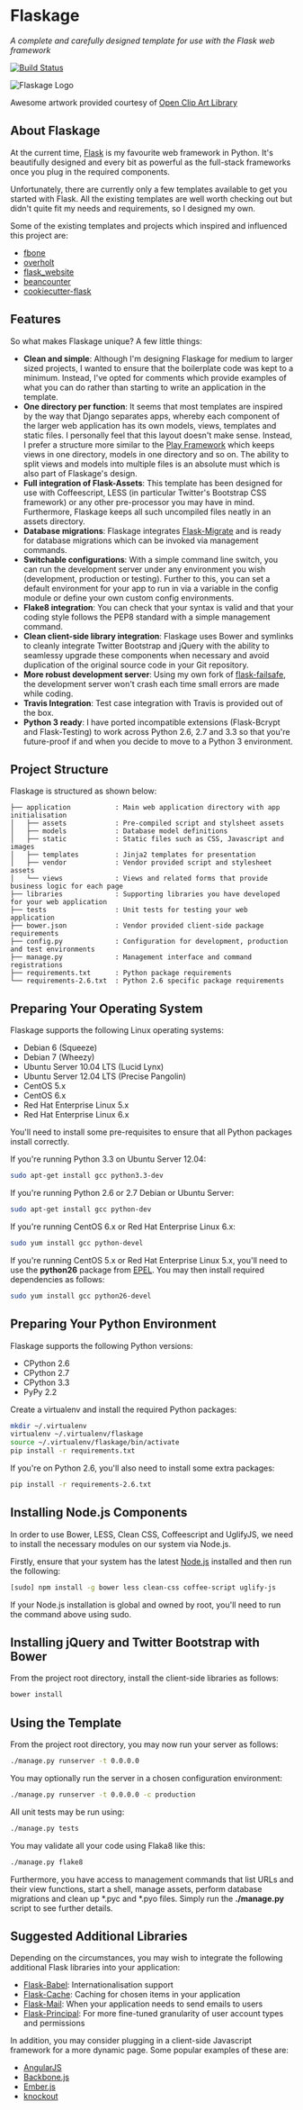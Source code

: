 # Flaskage #
*A complete and carefully designed template for use with the Flask web framework*

[![Build Status](https://travis-ci.org/fgimian/flaskage.png?branch=master)](https://travis-ci.org/fgimian/flaskage)

![Flaskage Logo](https://raw.github.com/fgimian/flaskage/master/application/static/img/flaskage.png)

Awesome artwork provided courtesy of [Open Clip Art Library](http://openclipart.org/detail/168585/knight-sheep-by-dodger2)

## About Flaskage ##

At the current time, [Flask](http://flask.pocoo.org/) is my favourite web framework in Python.  It's beautifully designed and every bit as powerful as the full-stack frameworks once you plug in the required components.

Unfortunately, there are currently only a few templates available to get you started with Flask.  All the existing templates are well worth checking out but didn't quite fit my needs and requirements, so I designed my own.

Some of the existing templates and projects which inspired and influenced this project are:

* [fbone](https://github.com/imwilsonxu/fbone)
* [overholt](https://github.com/mattupstate/overholt)
* [flask_website](https://github.com/mitsuhiko/flask/tree/website)
* [beancounter](https://bitbucket.org/audriusk/beancounter)
* [cookiecutter-flask](https://github.com/sloria/cookiecutter-flask)

## Features ##

So what makes Flaskage unique?  A few little things:

* **Clean and simple**: Although I'm designing Flaskage for medium to larger sized projects, I wanted to ensure that the boilerplate code was kept to a minimum.  Instead, I've opted for comments which provide examples of what you can do rather than starting to write an application in the template.
* **One directory per function**: It seems that most templates are inspired by the way that Django separates apps, whereby each component of the larger web application has its own models, views, templates and static files.  I personally feel that this layout doesn't make sense.  Instead, I prefer a structure more similar to the [Play Framework](http://www.playframework.com/documentation/2.0/Anatomy) which keeps views in one directory, models in one directory and so on.  The ability to split views and models into multiple files is an absolute must which is also part of Flaskage's design.
* **Full integration of Flask-Assets**: This template has been designed for use with Coffeescript, LESS (in particular Twitter's Bootstrap CSS framework) or any other pre-processor you may have in mind.  Furthermore, Flaskage keeps all such uncompiled files neatly in an assets directory.
* **Database migrations**: Flaskage integrates [Flask-Migrate](https://github.com/miguelgrinberg/Flask-Migrate) and is ready for database migrations which can be invoked via management commands.
* **Switchable configurations**: With a simple command line switch, you can run the development server under any environment you wish (development, production or testing).  Further to this, you can set a default environment for your app to run in via a variable in the config module or define your own custom config environments.
* **Flake8 integration**: You can check that your syntax is valid and that your coding style follows the PEP8 standard with a simple management command.
* **Clean client-side library integration**: Flaskage uses Bower and symlinks to cleanly integrate Twitter Bootstrap and jQuery with the ability to seamlessy upgrade these components when necessary and avoid duplication of the original source code in your Git repository.
* **More robust development server**: Using my own fork of [flask-failsafe](https://github.com/mgood/flask-failsafe), the development server won't crash each time small errors are made while coding.
* **Travis Integration**: Test case integration with Travis is provided out of the box.
* **Python 3 ready**: I have ported incompatible extensions (Flask-Bcrypt and Flask-Testing) to work across Python 2.6, 2.7 and 3.3 so that you're future-proof if and when you decide to move to a Python 3 environment.

## Project Structure ##

Flaskage is structured as shown below:

```
├── application           : Main web application directory with app initialisation
│   ├── assets            : Pre-compiled script and stylsheet assets
│   ├── models            : Database model definitions
│   ├── static            : Static files such as CSS, Javascript and images
│   ├── templates         : Jinja2 templates for presentation
│   ├── vendor            : Vendor provided script and stylesheet assets
│   └── views             : Views and related forms that provide business logic for each page
├── libraries             : Supporting libraries you have developed for your web application
├── tests                 : Unit tests for testing your web application
├── bower.json            : Vendor provided client-side package requirements
├── config.py             : Configuration for development, production and test environments
├── manage.py             : Management interface and command registrations
├── requirements.txt      : Python package requirements
└── requirements-2.6.txt  : Python 2.6 specific package requirements
```

## Preparing Your Operating System ##

Flaskage supports the following Linux operating systems:

* Debian 6 (Squeeze)
* Debian 7 (Wheezy)
* Ubuntu Server 10.04 LTS (Lucid Lynx)
* Ubuntu Server 12.04 LTS (Precise Pangolin)
* CentOS 5.x
* CentOS 6.x
* Red Hat Enterprise Linux 5.x
* Red Hat Enterprise Linux 6.x

You'll need to install some pre-requisites to ensure that all Python packages install correctly.

If you're running Python 3.3 on Ubuntu Server 12.04:

``` bash
sudo apt-get install gcc python3.3-dev
```

If you're running Python 2.6 or 2.7 Debian or Ubuntu Server:

``` bash
sudo apt-get install gcc python-dev
```

If you're running CentOS 6.x or Red Hat Enterprise Linux 6.x:

``` bash
sudo yum install gcc python-devel
```

If you're running CentOS 5.x or Red Hat Enterprise Linux 5.x, you'll need to use the **python26** package from [EPEL](https://fedoraproject.org/wiki/EPEL).  You may then install required dependencies as follows:

``` bash
sudo yum install gcc python26-devel
```

## Preparing Your Python Environment ##

Flaskage supports the following Python versions:

* CPython 2.6
* CPython 2.7
* CPython 3.3
* PyPy 2.2

Create a virtualenv and install the required Python packages:

``` bash
mkdir ~/.virtualenv
virtualenv ~/.virtualenv/flaskage
source ~/.virtualenv/flaskage/bin/activate
pip install -r requirements.txt
```

If you're on Python 2.6, you'll also need to install some extra packages:

``` bash
pip install -r requirements-2.6.txt
```

## Installing Node.js Components ##

In order to use Bower, LESS, Clean CSS, Coffeescript and UglifyJS, we need to install the necessary modules on our system via Node.js.

Firstly, ensure that your system has the latest [Node.js](http://nodejs.org/) installed and then run the following:

``` bash
[sudo] npm install -g bower less clean-css coffee-script uglify-js
```

If your Node.js installation is global and owned by root, you'll need to run the command above using sudo.

## Installing jQuery and Twitter Bootstrap with Bower ##

From the project root directory, install the client-side libraries as follows:

``` bash
bower install
```

## Using the Template ##

From the project root directory, you may now run your server as follows:

``` bash
./manage.py runserver -t 0.0.0.0
```

You may optionally run the server in a chosen configuration environment:

``` bash
./manage.py runserver -t 0.0.0.0 -c production
```

All unit tests may be run using:

``` bash
./manage.py tests
```

You may validate all your code using Flaka8 like this:

``` bash
./manage.py flake8
```

Furthermore, you have access to management commands that list URLs and their view functions, start a shell, manage assets, perform database migrations and clean up \*.pyc and \*.pyo files.  Simply run the **./manage.py** script to see further details.

## Suggested Additional Libraries ##

Depending on the circumstances, you may wish to integrate the following additional Flask libraries into your application:

* [Flask-Babel](http://pythonhosted.org/Flask-Babel/): Internationalisation support
* [Flask-Cache](http://pythonhosted.org/Flask-Cache/): Caching for chosen items in your application
* [Flask-Mail](http://pythonhosted.org/Flask-Mail/): When your application needs to send emails to users
* [Flask-Principal](http://pythonhosted.org/Flask-Principal/): For more fine-tuned granularity of user account types and permissions

In addition, you may consider plugging in a client-side Javascript framework for a more dynamic page.  Some popular examples of these are:

* [AngularJS](http://angularjs.org/)
* [Backbone.js](http://backbonejs.org/)
* [Ember.js](http://emberjs.com/)
* [knockout](http://knockoutjs.com/)
